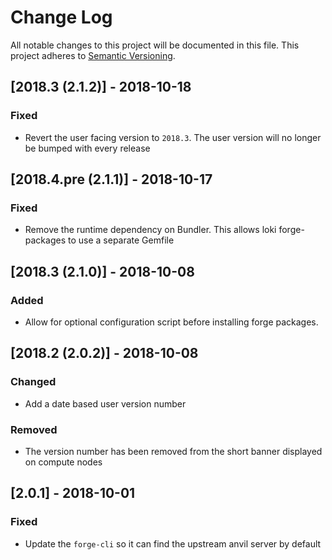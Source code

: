 # Change Log

All notable changes to this project will be documented in this file.
This project adheres to [Semantic Versioning](http://semver.org/).

## [2018.3 (2.1.2)] - 2018-10-18
### Fixed
- Revert the user facing version to `2018.3`. The user version will no
  longer be bumped with every release

## [2018.4.pre (2.1.1)] - 2018-10-17
### Fixed
- Remove the runtime dependency on Bundler. This allows loki forge-packages
  to use a separate Gemfile

## [2018.3 (2.1.0)] - 2018-10-08
### Added
- Allow for optional configuration script before installing forge packages.

## [2018.2 (2.0.2)] - 2018-10-08
### Changed
- Add a date based user version number

### Removed
- The version number has been removed from the short banner displayed on
  compute nodes

## [2.0.1] - 2018-10-01
### Fixed
- Update the `forge-cli` so it can find the upstream anvil server by default
